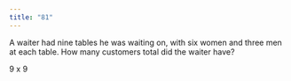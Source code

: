 ```yaml
---
title: "81"
---
```

A waiter had nine tables he was waiting on, with six women and three men at each table. How many customers total did the waiter have?

9 x 9

